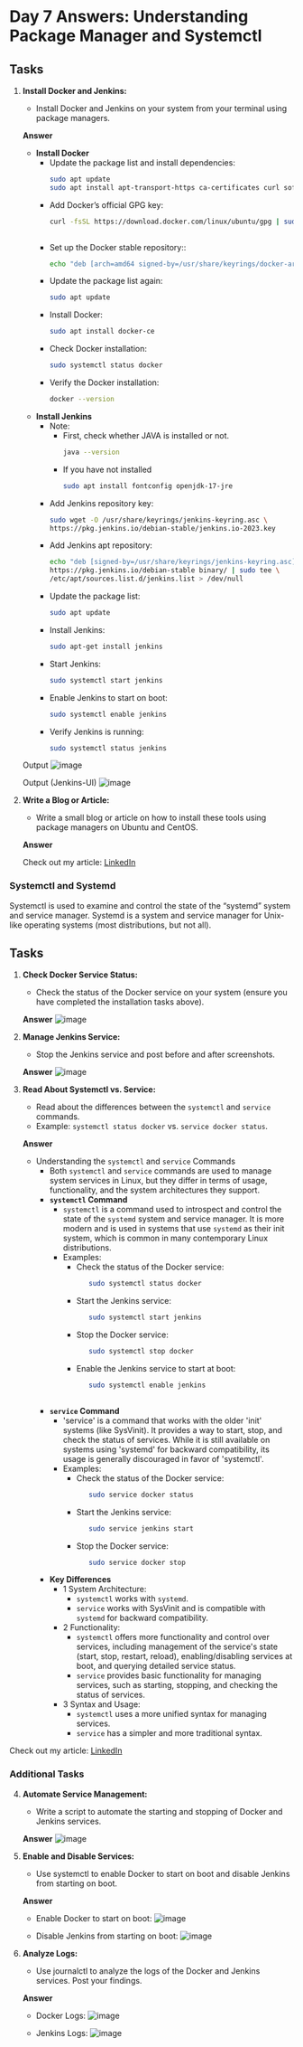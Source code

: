 # Day 7 Answers: Understanding Package Manager and Systemctl

## Tasks

1. **Install Docker and Jenkins:**
   - Install Docker and Jenkins on your system from your terminal using package managers.

   **Answer**
     - **Install Docker**
       - Update the package list and install dependencies:
         ```bash
         sudo apt update
         sudo apt install apt-transport-https ca-certificates curl software-properties-common 
       - Add Docker’s official GPG key:
         ```bash
         curl -fsSL https://download.docker.com/linux/ubuntu/gpg | sudo gpg --dearmor -o /usr/share/keyrings/docker-archive-keyring.gpg
        
       - Set up the Docker stable repository::
         ```bash
         echo "deb [arch=amd64 signed-by=/usr/share/keyrings/docker-archive-keyring.gpg] https://download.docker.com/linux/ubuntu $(lsb_release -cs) stable" | sudo tee /etc/apt/sources.list.d/docker.list > /dev/null

       - Update the package list again:
         ```bash
         sudo apt update
       - Install Docker:
         ```bash
         sudo apt install docker-ce
       - Check Docker installation:
         ```bash
         sudo systemctl status docker
       - Verify the Docker installation:
         ```bash
         docker --version

     - **Install Jenkins**
       - Note:
         - First, check whether JAVA is installed or not.
           ```bash
           java --version
         - If you have not installed
           ```bash
           sudo apt install fontconfig openjdk-17-jre
       - Add Jenkins repository key:
         ```bash
         sudo wget -O /usr/share/keyrings/jenkins-keyring.asc \
         https://pkg.jenkins.io/debian-stable/jenkins.io-2023.key

       - Add Jenkins apt repository:
         ```bash
         echo "deb [signed-by=/usr/share/keyrings/jenkins-keyring.asc]" \
         https://pkg.jenkins.io/debian-stable binary/ | sudo tee \
         /etc/apt/sources.list.d/jenkins.list > /dev/null

       - Update the package list:
         ```bash
         sudo apt update
       - Install Jenkins:
         ```bash
         sudo apt-get install jenkins
       - Start Jenkins:
         ```bash
         sudo systemctl start jenkins
       - Enable Jenkins to start on boot:
         ```bash
         sudo systemctl enable jenkins
       - Verify Jenkins is running:
         ```bash
         sudo systemctl status jenkins

   Output
   ![image](https://github.com/Bhavin213/90DaysOfDevOps/blob/master/2024/day07/image/task1.png)

   Output (Jenkins-UI)
   ![image](https://github.com/Bhavin213/90DaysOfDevOps/blob/master/2024/day07/image/task1-2.png)

2. **Write a Blog or Article:**
   - Write a small blog or article on how to install these tools using package managers on Ubuntu and CentOS.

   **Answer**

   Check out my article: [LinkedIn](https://www.linkedin.com/posts/sdadu2206_day-7-task-package-manager-systemctl-activity-7250573240853520384-liuT?utm_source=share&utm_medium=member_desktop)

### Systemctl and Systemd

Systemctl is used to examine and control the state of the “systemd” system and service manager. Systemd is a system and service manager for Unix-like operating systems (most distributions, but not all).

## Tasks

1. **Check Docker Service Status:**
   - Check the status of the Docker service on your system (ensure you have completed the installation tasks above).

   **Answer**
   ![image](https://github.com/Bhavin213/90DaysOfDevOps/blob/master/2024/day07/image/task5.png)

2. **Manage Jenkins Service:**
   - Stop the Jenkins service and post before and after screenshots.

   **Answer**
   ![image](https://github.com/Bhavin213/90DaysOfDevOps/blob/master/2024/day07/image/taskj2.png)

3. **Read About Systemctl vs. Service:**
   - Read about the differences between the `systemctl` and `service` commands.
   - Example: `systemctl status docker` vs. `service docker status`.

   **Answer**
    - Understanding the `systemctl` and `service` Commands
      - Both `systemctl` and `service` commands are used to manage system services in Linux, but they differ in terms of usage, functionality, and the system architectures they support.
      - **`systemctl` Command**
        - `systemctl` is a command used to introspect and control the state of the `systemd` system and service manager. It is more modern and is used in systems that use `systemd` as their init system, which is common in many contemporary Linux distributions.
        - Examples:
          - Check the status of the Docker service:
            ```bash
               sudo systemctl status docker    
          - Start the Jenkins service:
            ```bash
               sudo systemctl start jenkins 
          - Stop the Docker service:
            ```bash
               sudo systemctl stop docker
          - Enable the Jenkins service to start at boot:
            ```bash
               sudo systemctl enable jenkins
             
      - **`service` Command**
        - 'service' is a command that works with the older 'init' systems (like SysVinit). It provides a way to start, stop, and check the status of services. While it is still available on systems using 'systemd' for backward compatibility, its usage is generally discouraged in favor of 'systemctl'.
        - Examples:
          - Check the status of the Docker service:
            ```bash
               sudo service docker status    
          - Start the Jenkins service:
            ```bash
               sudo service jenkins start
          - Stop the Docker service:
            ```bash
               sudo service docker stop

      - **Key Differences**
        - 1 System Architecture:
          - `systemctl` works with `systemd`.
          - `service` works with SysVinit and is compatible with `systemd` for backward compatibility.    
        - 2 Functionality:
          - `systemctl` offers more functionality and control over services, including management of the service's state (start, stop, restart, reload), enabling/disabling services at boot, and querying detailed service status.
          - `service` provides basic functionality for managing services, such as starting, stopping, and checking the status of services.
        - 3 Syntax and Usage:
          - `systemctl` uses a more unified syntax for managing services.
          - `service` has a simpler and more traditional syntax.
         
Check out my article: [LinkedIn](https://www.linkedin.com/posts/sdadu2206_day-7-task-package-manager-systemctl-activity-7250573240853520384-liuT?utm_source=share&utm_medium=member_desktop)

### Additional Tasks

4. **Automate Service Management:**
   - Write a script to automate the starting and stopping of Docker and Jenkins services.

   **Answer**
   ![image](https://github.com/Bhavin213/90DaysOfDevOps/blob/master/2024/day07/image/task4.png)

5. **Enable and Disable Services:**
   - Use systemctl to enable Docker to start on boot and disable Jenkins from starting on boot.

   **Answer**
    - Enable Docker to start on boot:
   ![image](https://github.com/Bhavin213/90DaysOfDevOps/blob/master/2024/day07/image/task5.png)

    - Disable Jenkins from starting on boot:
   ![image](https://github.com/Bhavin213/90DaysOfDevOps/blob/master/2024/day07/image/task5-1.png)

6. **Analyze Logs:**
   - Use journalctl to analyze the logs of the Docker and Jenkins services. Post your findings.

   **Answer**
    - Docker Logs:
   ![image](https://github.com/Bhavin213/90DaysOfDevOps/blob/master/2024/day07/image/task6.png)

    - Jenkins Logs:
   ![image](https://github.com/Bhavin213/90DaysOfDevOps/blob/master/2024/day07/image/task6-1.png)
